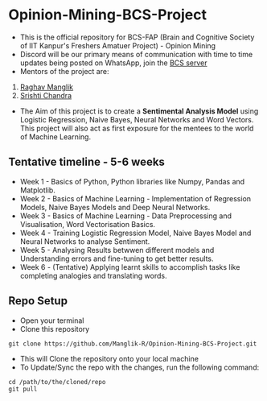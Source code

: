 # Opinion-Mining-BCS-Project

- This is the official repository for BCS-FAP (Brain and Cognitive Society of IIT Kanpur's Freshers Amatuer Project) - Opinion Mining
- Discord will be our primary means of communication with time to time updates being posted on WhatsApp, join the [BCS server](https://discord.gg/zZQbZcu29f)
- Mentors of the project are:
1. [Raghav Manglik](https://www.linkedin.com/in/raghav-manglik-331326272/)
2. [Srishti Chandra](https://www.linkedin.com/in/srishti-chandra-a79a3227a/)

- The Aim of this project is to create a **Sentimental Analysis Model** using Logistic Regression, Naive Bayes, Neural Networks and Word Vectors.
This project will also act as first exposure for the mentees to the world of Machine Learning.

## Tentative timeline - 5-6 weeks

- Week 1 - Basics of Python, Python libraries like Numpy, Pandas and Matplotlib.
- Week 2 - Basics of  Machine Learning - Implementation of Regression Models, Naive Bayes Models and Deep Neural Networks.
- Week 3 - Basics of Machine Learning - Data Preprocessing and Visualisation, Word Vectorisation Basics.
- Week 4 - Training Logistic Regression Model, Naive Bayes Model and Neural Networks to analyse Sentiment.
- Week 5 - Analysing Results betwwen different models and Understanding errors and fine-tuning to get better results.
- Week 6 - (Tentative) Applying learnt skills to accomplish tasks like completing analogies and translating words.

## Repo Setup 

- Open your terminal
- Clone this repository 
```
git clone https://github.com/Manglik-R/Opinion-Mining-BCS-Project.git
```

- This will Clone the repository onto your local machine
- To Update/Sync the repo with the changes, run the following command:

```
cd /path/to/the/cloned/repo
git pull 
```
